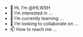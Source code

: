 - 👋 Hi, I’m @lHLWSH
- 👀 I’m interested in ...
- 🌱 I’m currently learning ...
- 💞️ I’m looking to collaborate on ...
- 📫 How to reach me ...

<!---
lHLWSH/lHLWSH is a ✨ special ✨ repository because its `README.md` (this file) appears on your GitHub profile.
You can click the Preview link to take a look at your changes.
--->
